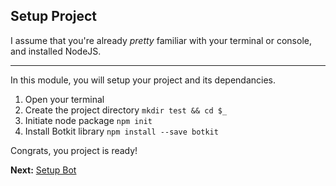 ## Setup Project

I assume that you're already *pretty* familiar with your terminal or console, and installed NodeJS.

----

In this module, you will setup your project and its dependancies.

1. Open your terminal
2. Create the project directory `mkdir test && cd $_`
3. Initiate node package `npm init`
4. Install Botkit library `npm install --save botkit`

Congrats, you project is ready! 

**Next:** [Setup Bot](https://github.com/dannych/gepetto/tree/2-node)
